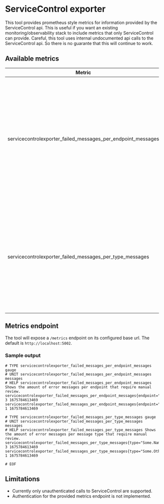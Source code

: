 # ServiceControl exporter
This tool provides prometheus style metrics for information provided by the ServiceControl api. This is useful if you want an existing monitoring/observability stack to include metrics that only ServiceControl can provide. Careful, this tool uses internal undocumented api calls to the ServiceControl api. So there is no guarante that this will continue to work.

## Available metrics

| Metric | Description | Source |
| ------ | ------ | ---- |
| servicecontrolexporter_failed_messages_per_endpoint_messages | Contains the messages that were sent to the error queue and retrieved by ServiceControl for further review. The messages are grouped by the target endpoint name. Metric is the amount of messages that are ready to be reviewed in ServicePulse.| api/recoverability/groups/Endpoint%20Name |
| servicecontrolexporter_failed_messages_per_type_messages | Contains the messages that were sent to the error queue and retrieved by ServiceControl for further review. The messages are grouped by the message type. Metric is the amount of messages that are ready to be reviewed in ServicePulse. | api/recoverability/groups/Message%20Type |

## Metrics endpoint
The tool will expose a `/metrics` endpoint on its configured base url. The default is `http://localhost:5002`.

### Sample output
```text
# TYPE servicecontrolexporter_failed_messages_per_endpoint_messages gauge
# UNIT servicecontrolexporter_failed_messages_per_endpoint_messages messages
# HELP servicecontrolexporter_failed_messages_per_endpoint_messages Shows the amount of error messages per endpoint that require manual review.
servicecontrolexporter_failed_messages_per_endpoint_messages{endpoint="SomeEndpoint"} 3 1675784613469
servicecontrolexporter_failed_messages_per_endpoint_messages{endpoint="SomeOtherendpoint"} 1 1675784613469

# TYPE servicecontrolexporter_failed_messages_per_type_messages gauge
# UNIT servicecontrolexporter_failed_messages_per_type_messages messages
# HELP servicecontrolexporter_failed_messages_per_type_messages Shows the amount of error messages per message type that require manual review.
servicecontrolexporter_failed_messages_per_type_messages{type="Some.Namespace.SomeCommand"} 3 1675784613469
servicecontrolexporter_failed_messages_per_type_messages{type="Some.Other.Namespace.SomeOtherCommand"} 1 1675784613469

# EOF
```

## Limitations
- Currently only unauthenticated calls to ServiceControl are supported.
- Authentication for the provided metrics endpoint is not implemented.